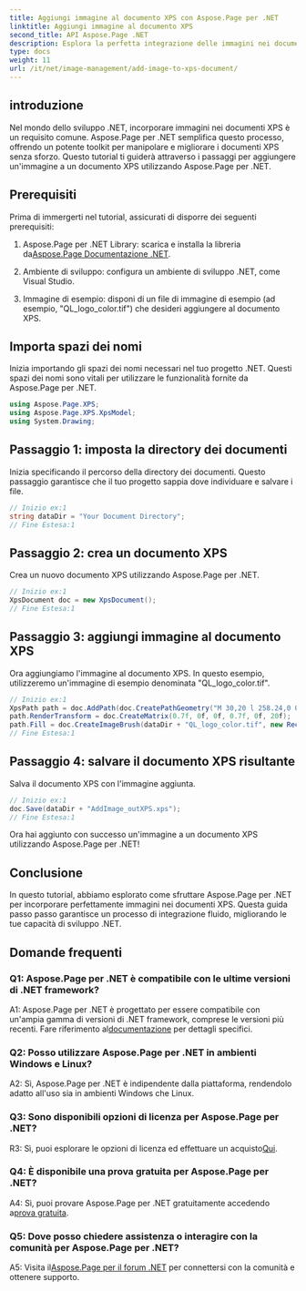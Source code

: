 ```yaml
---
title: Aggiungi immagine al documento XPS con Aspose.Page per .NET
linktitle: Aggiungi immagine al documento XPS
second_title: API Aspose.Page .NET
description: Esplora la perfetta integrazione delle immagini nei documenti XPS con Aspose.Page per .NET. Segui la nostra guida passo passo per un'esperienza di sviluppo fluida.
type: docs
weight: 11
url: /it/net/image-management/add-image-to-xps-document/
---
```

## introduzione

Nel mondo dello sviluppo .NET, incorporare immagini nei documenti XPS è un requisito comune. Aspose.Page per .NET semplifica questo processo, offrendo un potente toolkit per manipolare e migliorare i documenti XPS senza sforzo. Questo tutorial ti guiderà attraverso i passaggi per aggiungere un'immagine a un documento XPS utilizzando Aspose.Page per .NET.

## Prerequisiti

Prima di immergerti nel tutorial, assicurati di disporre dei seguenti prerequisiti:

1.  Aspose.Page per .NET Library: scarica e installa la libreria da[Aspose.Page Documentazione .NET](https://reference.aspose.com/page/net/).

2. Ambiente di sviluppo: configura un ambiente di sviluppo .NET, come Visual Studio.

3. Immagine di esempio: disponi di un file di immagine di esempio (ad esempio, "QL_logo_color.tif") che desideri aggiungere al documento XPS.

## Importa spazi dei nomi

Inizia importando gli spazi dei nomi necessari nel tuo progetto .NET. Questi spazi dei nomi sono vitali per utilizzare le funzionalità fornite da Aspose.Page per .NET.

```csharp
using Aspose.Page.XPS;
using Aspose.Page.XPS.XpsModel;
using System.Drawing;
```

## Passaggio 1: imposta la directory dei documenti

Inizia specificando il percorso della directory dei documenti. Questo passaggio garantisce che il tuo progetto sappia dove individuare e salvare i file.

```csharp
// Inizio ex:1
string dataDir = "Your Document Directory";
// Fine Estesa:1
```

## Passaggio 2: crea un documento XPS

Crea un nuovo documento XPS utilizzando Aspose.Page per .NET.

```csharp
// Inizio ex:1
XpsDocument doc = new XpsDocument();
// Fine Estesa:1
```

## Passaggio 3: aggiungi immagine al documento XPS

Ora aggiungiamo l'immagine al documento XPS. In questo esempio, utilizzeremo un'immagine di esempio denominata "QL_logo_color.tif".

```csharp
// Inizio ex:1
XpsPath path = doc.AddPath(doc.CreatePathGeometry("M 30,20 l 258.24,0 0,56.64 -258.24,0 Z"));
path.RenderTransform = doc.CreateMatrix(0.7f, 0f, 0f, 0.7f, 0f, 20f);
path.Fill = doc.CreateImageBrush(dataDir + "QL_logo_color.tif", new RectangleF(0f, 0f, 258.24f, 56.64f), new RectangleF(50f, 20f, 193.68f, 42.48f));
// Fine Estesa:1
```

## Passaggio 4: salvare il documento XPS risultante

Salva il documento XPS con l'immagine aggiunta.

```csharp
// Inizio ex:1
doc.Save(dataDir + "AddImage_outXPS.xps");
// Fine Estesa:1
```

Ora hai aggiunto con successo un'immagine a un documento XPS utilizzando Aspose.Page per .NET!

## Conclusione

In questo tutorial, abbiamo esplorato come sfruttare Aspose.Page per .NET per incorporare perfettamente immagini nei documenti XPS. Questa guida passo passo garantisce un processo di integrazione fluido, migliorando le tue capacità di sviluppo .NET.

## Domande frequenti

### Q1: Aspose.Page per .NET è compatibile con le ultime versioni di .NET framework?

 A1: Aspose.Page per .NET è progettato per essere compatibile con un'ampia gamma di versioni di .NET framework, comprese le versioni più recenti. Fare riferimento al[documentazione](https://reference.aspose.com/page/net/) per dettagli specifici.

### Q2: Posso utilizzare Aspose.Page per .NET in ambienti Windows e Linux?

A2: Sì, Aspose.Page per .NET è indipendente dalla piattaforma, rendendolo adatto all'uso sia in ambienti Windows che Linux.

### Q3: Sono disponibili opzioni di licenza per Aspose.Page per .NET?

 R3: Sì, puoi esplorare le opzioni di licenza ed effettuare un acquisto[Qui](https://purchase.aspose.com/buy).

### Q4: È disponibile una prova gratuita per Aspose.Page per .NET?

 A4: Sì, puoi provare Aspose.Page per .NET gratuitamente accedendo a[prova gratuita](https://releases.aspose.com/).

### Q5: Dove posso chiedere assistenza o interagire con la comunità per Aspose.Page per .NET?

 A5: Visita il[Aspose.Page per il forum .NET](https://forum.aspose.com/c/page/39) per connettersi con la comunità e ottenere supporto.